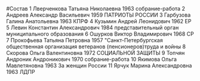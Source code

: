 #Состав
1 Лверченкова Татьяна Николаевна 1963 собрание-работа
2 Андреев Александр Васильевич 1959 ПАТРИОТЫ РОССИИ
3 Гарбузова Галина Анатольевна 1963 КПРФ
4 Кузьмин Андрей Леонидович 1962 ЕР
5 Левин Константин Александрович 1984 представительный орган муниципального образования
6 Ошурков Виктор Владимирович 1968 СР
7 Прокофьева Татьяна Петровна 1957 \"Санкт-Петербургская общественная организация ветеранов (пенсионеров)труда и войны
8 Скорова Ольга Валентиновна 1972 СОЦИАЛЬНОЙ ЗАЩИТЫ
9 Топчян Андроник Андроникович 1970 собрание-работа
10 Якимова Ольга Мавлетяновна 1963 За женщин России
11 Ярчук Марина Александровна 1963 ЛДПР
